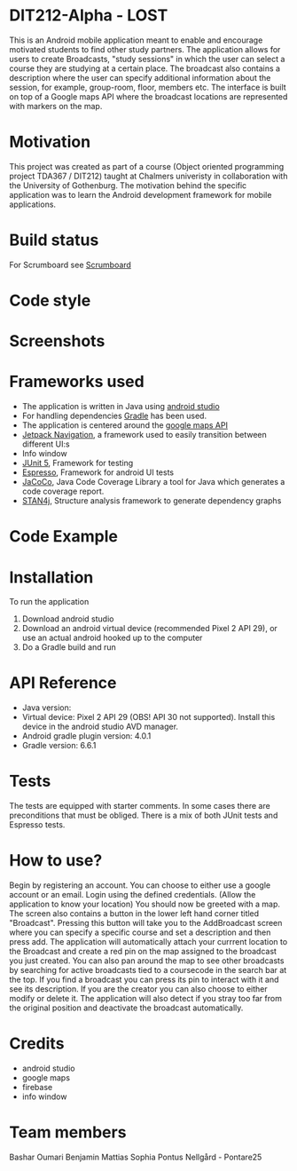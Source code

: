 # DIT212-Alpha - LOST
This is an Android mobile application meant to enable and encourage motivated students to find other study partners. The application allows for users to create Broadcasts, "study sessions" in which the user can select a course they are studying at a certain place. The broadcast also contains a description where the user can specify additional information about the session, for example, group-room, floor, members etc. 
The interface is built on top of a Google maps API where the broadcast locations are represented with markers on the map. 

# Motivation
This project was created as part of a course (Object oriented programming project TDA367 / DIT212) taught at Chalmers univeristy in collaboration with the University of Gothenburg.
The motivation behind the specific application was to learn the Android development framework for mobile applications. 

# Build status
For Scrumboard see [Scrumboard](https://github.com/DIT212-Alpha/DIT212-Alpha/projects/1)

# Code style


# Screenshots
<!-- ![Alt text](/relative/path/to/img.jpg?raw=true "Optional Title")-->

# Frameworks used
- The application is written in Java using [android studio](https://developer.android.com/studio)
- For handling dependencies [Gradle](https://gradle.org/) has been used.
- The application is centered around the [google maps API](https://developers.google.com/maps/documentation/android-sdk/start)
- [Jetpack Navigation](https://developer.android.com/guide/navigation), a framework used to easily transition between different UI:s
- Info window
- [JUnit 5](https://junit.org/junit5/), Framework for testing
- [Espresso](https://developer.android.com/training/testing/espresso), Framework for android UI tests
- [JaCoCo](https://www.eclemma.org/jacoco/), Java Code Coverage Library a tool for Java which generates a code coverage report.
- [STAN4j](http://stan4j.com/), Structure analysis framework to generate dependency graphs


# Code Example

# Installation
To run the application
1. Download android studio
2. Download an android virtual device (recommended Pixel 2 API 29), or use an actual android hooked up to the computer 
3. Do a Gradle build and run

# API Reference
- Java version: 
- Virtual device: Pixel 2 API 29 (OBS! API 30 not supported). Install this device in the android studio AVD manager. 
- Android gradle plugin version: 4.0.1
- Gradle version: 6.6.1

# Tests
The tests are equipped with starter comments. In some cases there are preconditions that must be obliged.
There is a mix of both JUnit tests and Espresso tests.

# How to use?
Begin by registering an account. You can choose to either use a google account or an email. 
Login using the defined credentials.
(Allow the application to know your location)
You should now be greeted with a map. 
The screen also contains a button in the lower left hand corner titled "Broadcast". Pressing this button will take you to the AddBroadcast screen where you can specify a specific course and set a description and then press add. The application will automatically attach your currrent location to the Broadcast and create a red pin on the map assigned to the broadcast you just created.
You can also pan around the map to see other broadcasts by searching for active broadcasts tied to a coursecode in the search bar at the top.
If you find a broadcast you can press its pin to interact with it and see its description. If you are the creator you can also choose to either modify or delete it. The application will also detect if you stray too far from the original position and deactivate the broadcast automatically.  

# Credits
- android studio
- google maps
- firebase
- info window

# Team members
Bashar Oumari
Benjamin
Mattias
Sophia
Pontus Nellgård - Pontare25
